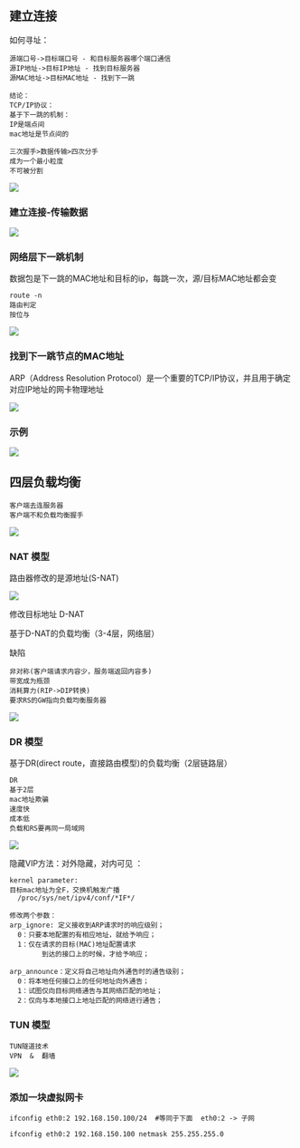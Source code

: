 ## 建立连接

如何寻址：
```text
源端口号->目标端口号 - 和目标服务器哪个端口通信
源IP地址->目标IP地址 - 找到目标服务器
源MAC地址->目标MAC地址 - 找到下一跳
```

```text
结论：
TCP/IP协议：
基于下一跳的机制：
IP是端点间
mac地址是节点间的
```

```text
三次握手>数据传输>四次分手
成为一个最小粒度
不可被分割
```

![](../../images/连接建立.png)

### 建立连接-传输数据

![](../../images/建立连接-传输数据.png)

### 网络层下一跳机制

数据包是下一跳的MAC地址和目标的ip，每跳一次，源/目标MAC地址都会变

```text
route -n
路由判定
按位与
```

![](../../images/下一跳.png)

### 找到下一跳节点的MAC地址

ARP（Address Resolution Protocol）是一个重要的TCP/IP协议，并且用于确定对应IP地址的网卡物理地址

![](../../images/mac.png)


### 示例

![](../../images/访问示例.png)


## 四层负载均衡

```text
客户端去连服务器
客户端不和负载均衡握手

```
![](../../images/4层负载均衡.png)


### NAT 模型

路由器修改的是源地址(S-NAT)

![](../../images/S-NAT.png)


修改目标地址 D-NAT

基于D-NAT的负载均衡（3-4层，网络层）

缺陷
```text
非对称(客户端请求内容少，服务端返回内容多)
带宽成为瓶颈
消耗算力(RIP->DIP转换)
要求RS的GW指向负载均衡服务器
```
![](../../images/D-NAT.png)

### DR 模型

基于DR(direct route，直接路由模型)的负载均衡（2层链路层）

```text
DR
基于2层
mac地址欺骗
速度快
成本低
负载和RS要再同一局域网
```

![](../../images/DR.png)


隐藏VIP方法：对外隐藏，对内可见 ：
```
kernel parameter:
目标mac地址为全F，交换机触发广播
  /proc/sys/net/ipv4/conf/*IF*/
  
修改两个参数：  
arp_ignore: 定义接收到ARP请求时的响应级别；
  0：只要本地配置的有相应地址，就给予响应；
  1：仅在请求的目标(MAC)地址配置请求
        到达的接口上的时候，才给予响应；

arp_announce：定义将自己地址向外通告时的通告级别；
  0：将本地任何接口上的任何地址向外通告；
  1：试图仅向目标网络通告与其网络匹配的地址；
  2：仅向与本地接口上地址匹配的网络进行通告；

```

### TUN 模型

```text
TUN隧道技术
VPN  &  翻墙
```

![](../../images/TUN.png)


### 添加一块虚拟网卡

```text
ifconfig eth0:2 192.168.150.100/24  #等同于下面  eth0:2 -> 子网

ifconfig eth0:2 192.168.150.100 netmask 255.255.255.0

```
